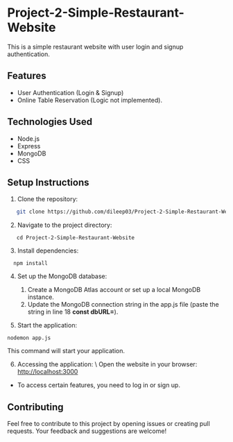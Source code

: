 # Project-2-Simple-Restaurant-Website
This is a simple restaurant website with user login and signup authentication.

## Features
- User Authentication (Login & Signup)
- Online Table Reservation (Logic not implemented).

## Technologies Used
- Node.js
- Express
- MongoDB
- CSS

## Setup Instructions
1. Clone the repository:
```bash
   git clone https://github.com/dileep03/Project-2-Simple-Restaurant-Website-.git
```
2. Navigate to the project directory:
```
   cd Project-2-Simple-Restaurant-Website
```
3. Install dependencies:
```
  npm install
```
4. Set up the MongoDB database: 
   1. Create a MongoDB Atlas account or set up a local MongoDB instance.
   2. Update the MongoDB connection string in the app.js file (paste the string in line 18 **const dbURL=**).

5. Start the application:
```
nodemon app.js
```
This command will start your application.

6. Accessing the application:
   \ Open the website in your browser:
    [http://localhost:3000](http://localhost:3000)
- To access certain features, you need to log in or sign up.

## Contributing
Feel free to contribute to this project by opening issues or creating pull requests. Your feedback and suggestions are welcome!
 
   
